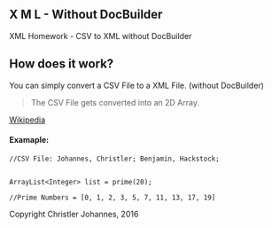 ## X M L - Without DocBuilder

XML Homework - CSV to XML without DocBuilder

## How does it work?
You can simply convert a CSV File to a XML File. (without DocBuilder)

> The CSV File gets converted into an 2D Array.

[Wikipedia](https://en.wikipedia.org/wiki/XML)

#### Examaple:

```
//CSV File: Johannes, Christler; Benjamin, Hackstock;


ArrayList<Integer> list = prime(20);

//Prime Numbers = [0, 1, 2, 3, 5, 7, 11, 13, 17, 19]
```

Copyright Christler Johannes, 2016
